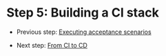 # Step 5: Building a CI stack

  * Previous step: [Executing acceptance scenarios](./step4.md)





  * Next step: [From CI to CD](./step6.md)
